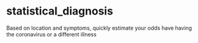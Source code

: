 # statistical_diagnosis
Based on location and symptoms, quickly estimate your odds have having the coronavirus or a different illness
